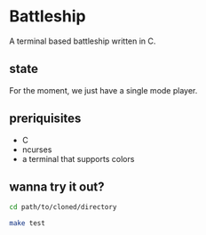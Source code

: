 # Battleship

A terminal based battleship written in C.

## state

For the moment, we just have a single mode player.

## preriquisites

- C
- ncurses
- a terminal that supports colors

## wanna try it out?

```bash
cd path/to/cloned/directory

make test
```
